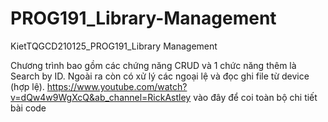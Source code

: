 # PROG191_Library-Management
KietTQGCD210125_PROG191_Library Management

Chương trình bao gồm các chứng năng CRUD và 1 chức năng thêm là Search by ID.
Ngoài ra còn có xử lý các ngoại lệ và đọc ghi file từ device (hợp lệ).
https://www.youtube.com/watch?v=dQw4w9WgXcQ&ab_channel=RickAstley vào đây để coi toàn bộ chi tiết bài code
